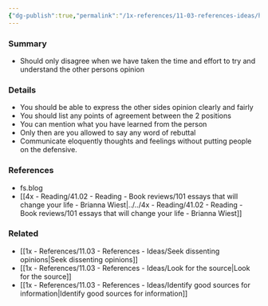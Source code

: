 ```yaml
---
{"dg-publish":true,"permalink":"/1x-references/11-03-references-ideas/how-to-argue-and-disagree/"}
---
```



### Summary
- Should only disagree when we  have taken the time and effort to try and understand the other persons opinion 

### Details
- You should be able to express the other sides opinion clearly and fairly
- You should list any points of agreement between the 2 positions
- You can mention what you have learned from the person
- Only then are you allowed to say any word of rebuttal
- Communicate eloquently thoughts and feelings without putting people on the defensive.

### References
- fs.blog
- [[4x - Reading/41.02 - Reading - Book reviews/101 essays that will change your life - Brianna Wiest\|../../4x - Reading/41.02 - Reading - Book reviews/101 essays that will change your life - Brianna Wiest]]

### Related
- [[1x - References/11.03 - References - Ideas/Seek dissenting opinions\|Seek dissenting opinions]]
- [[1x - References/11.03 - References - Ideas/Look for the source\|Look for the source]]
- [[1x - References/11.03 - References - Ideas/Identify good sources for information\|Identify good sources for information]]
